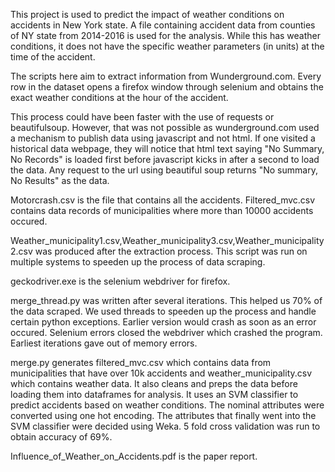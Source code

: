 This project is used to predict the impact of weather conditions on accidents in New York state. A file containing accident data from counties of NY state from 2014-2016 is used for the analysis. While this has weather conditions, it does not have the specific weather parameters (in units) at the time of the accident.

The scripts here aim to extract information from Wunderground.com. Every row in the dataset opens a firefox window through selenium and obtains the exact weather conditions at the hour of the accident. 

This process could have been faster with the use of requests or beautifulsoup. However, that was not possible as wunderground.com used a mechanism to publish data using javascript and not html. If one visited a historical data webpage, they will notice that html text saying "No Summary, No Records" is loaded first before javascript kicks in after a second to load the data. Any request to the url using beautiful soup returns "No summary, No Results" as the data.

Motorcrash.csv is the file that contains all the accidents.
Filtered_mvc.csv contains data records of municipalities where more than 10000 accidents occured.

Weather_municipality1.csv,Weather_municipality3.csv,Weather_municipality2.csv was produced after the extraction process.
This script was run on multiple systems to speeden up the process of data scraping.

geckodriver.exe is the selenium webdriver for firefox.

merge_thread.py was written after several iterations. This helped us 70% of the data scraped. We used threads to speeden up the process and handle certain python exceptions. Earlier version would crash as soon as an error occured. Selenium errors closed the webdriver which crashed the program. Earliest iterations gave out of memory errors. 

merge.py generates filtered_mvc.csv which contains data from municipalities that have over 10k accidents and weather_municipality.csv which contains weather data. It also cleans and preps the data before loading them into dataframes for analysis. It uses an SVM classifier to predict accidents based on weather conditions. The nominal attributes were converted using one hot encoding. The attributes that finally went into the SVM classifier were decided using Weka. 5 fold cross validation was run to obtain accuracy of 69%.

Influence_of_Weather_on_Accidents.pdf is the paper report.

